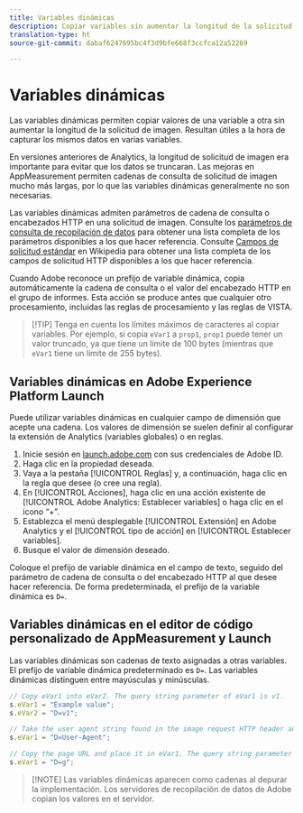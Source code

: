 ```yaml
---
title: Variables dinámicas
description: Copiar variables sin aumentar la longitud de la solicitud de imagen.
translation-type: ht
source-git-commit: dabaf6247695bc4f3d9bfe668f3ccfca12a52269

---
```



# Variables dinámicas

Las variables dinámicas permiten copiar valores de una variable a otra sin aumentar la longitud de la solicitud de imagen. Resultan útiles a la hora de capturar los mismos datos en varias variables.

En versiones anteriores de Analytics, la longitud de solicitud de imagen era importante para evitar que los datos se truncaran. Las mejoras en AppMeasurement permiten cadenas de consulta de solicitud de imagen mucho más largas, por lo que las variables dinámicas generalmente no son necesarias.

Las variables dinámicas admiten parámetros de cadena de consulta o encabezados HTTP en una solicitud de imagen. Consulte los [parámetros de consulta de recopilación de datos](../../validate/query-parameters.md) para obtener una lista completa de los parámetros disponibles a los que hacer referencia. Consulte [Campos de solicitud estándar](https://es.wikipedia.org/wiki/Anexo:Cabeceras_HTTP) en Wikipedia para obtener una lista completa de los campos de solicitud HTTP disponibles a los que hacer referencia.

Cuando Adobe reconoce un prefijo de variable dinámica, copia automáticamente la cadena de consulta o el valor del encabezado HTTP en el grupo de informes. Esta acción se produce antes que cualquier otro procesamiento, incluidas las reglas de procesamiento y las reglas de VISTA.

>[!TIP] Tenga en cuenta los límites máximos de caracteres al copiar variables. Por ejemplo, si copia `eVar1` a `prop1`, `prop1` puede tener un valor truncado, ya que tiene un límite de 100 bytes (mientras que `eVar1` tiene un límite de 255 bytes).

## Variables dinámicas en Adobe Experience Platform Launch

Puede utilizar variables dinámicas en cualquier campo de dimensión que acepte una cadena. Los valores de dimensión se suelen definir al configurar la extensión de Analytics (variables globales) o en reglas.

1. Inicie sesión en [launch.adobe.com](https://launch.adobe.com) con sus credenciales de Adobe ID.
2. Haga clic en la propiedad deseada.
3. Vaya a la pestaña [!UICONTROL Reglas] y, a continuación, haga clic en la regla que desee (o cree una regla).
4. En [!UICONTROL Acciones], haga clic en una acción existente de [!UICONTROL Adobe Analytics: Establecer variables] o haga clic en el icono “+”.
5. Establezca el menú desplegable [!UICONTROL Extensión] en Adobe Analytics y el [!UICONTROL tipo de acción] en [!UICONTROL Establecer variables].
6. Busque el valor de dimensión deseado.

Coloque el prefijo de variable dinámica en el campo de texto, seguido del parámetro de cadena de consulta o del encabezado HTTP al que desee hacer referencia. De forma predeterminada, el prefijo de la variable dinámica es `D=`.

## Variables dinámicas en el editor de código personalizado de AppMeasurement y Launch

Las variables dinámicas son cadenas de texto asignadas a otras variables. El prefijo de variable dinámica predeterminado es `D=`. Las variables dinámicas distinguen entre mayúsculas y minúsculas.

```js
// Copy eVar1 into eVar2. The query string parameter of eVar1 is v1.
s.eVar1 = "Example value";
s.eVar2 = "D=v1";

// Take the user agent string found in the image request HTTP header and place it in eVar1.
s.eVar1 = "D=User-Agent";

// Copy the page URL and place it in eVar1. The query string parameter of page URL is g.
s.eVar1 = "D=g";
```

>[!NOTE] Las variables dinámicas aparecen como cadenas al depurar la implementación. Los servidores de recopilación de datos de Adobe copian los valores en el servidor.
